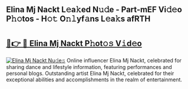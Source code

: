 ## Elina Mj Nackt L𝚎a𝚔ed N𝚞𝚍e - Part-mEF Vi𝚍𝚎o P𝚑𝚘tos - H𝚘𝚝 O𝚗𝚕yf𝚊ns L𝚎a𝚔s afRTH

# <h2><a href="http://kf9nool.oniu.top/?m=Elina+Mj+Nackt">🔗👉 🔴 Elina Mj Nackt P𝚑ot𝚘𝚜 V𝚒d𝚎o</a></h2>

[![Elina Mj Nackt Nu𝚍e𝚜](https://i.imgur.com/0qMVB7G.gif)](http://kf9nool.oniu.top/?m=Elina+Mj+Nackt)
Online influencer Elina Mj Nackt, celebrated for sharing dance and lifestyle information, featuring performances and personal blogs. Outstanding artist Elina Mj Nackt, celebrated for their exceptional abilities and accomplishments in the realm of entertainment.  
